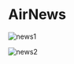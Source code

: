 # AirNews


![news1](https://user-images.githubusercontent.com/58788722/137470591-88a9d482-bcf6-4af0-bcf2-50c0a36bfe3a.jpg)

![news2](https://user-images.githubusercontent.com/58788722/137470534-169be34c-6797-41db-9fe9-38c698c13075.jpg)

